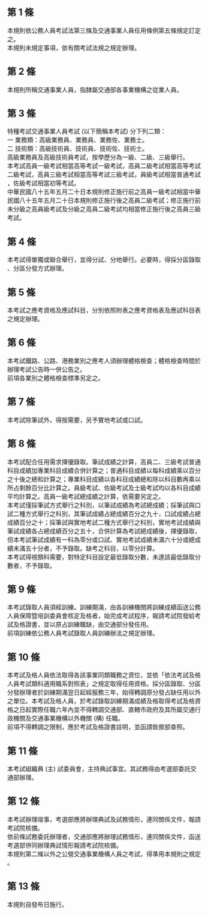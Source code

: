 第 1 條
-------
本規則依公務人員考試法第三條及交通事業人員任用條例第五條規定訂定  
之。  
本規則未規定事項，依有關考試法規之規定辦理。

第 2 條
-------
本規則所稱交通事業人員，指隸屬交通部各事業機構之從業人員。

第 3 條
-------
特種考試交通事業人員考試 (以下簡稱本考試) 分下列二類：  
一  業務類：高級業務員、業務員、業務佐、業務士。  
二  技術類：高級技術員、技術員、技術佐、技術士。  
高級業務員及高級技術員考試，按學歷分為一級、二級、三級舉行。  
本考試高員一級考試相當高等考試一級考試，高員二級考試相當高等考試  
二級考試，高員三級考試相當高等考試三級考試，員級考試相當普通考試  
，佐級考試相當初等考試。  
中華民國八十五年五月二十日本規則修正施行前之高員一級考試相當中華  
民國八十五年五月二十日本規則修正施行後之高員二級考試；修正施行前  
未分級之高員級考試及分級之高員二級考試均相當修正施行後之高員三級  
考試。

第 4 條
-------
本考試得單獨或聯合舉行，並得分試、分地舉行。必要時，得採分區錄取  
、分區分發方式辦理。

第 5 條
-------
本考試之應考資格及應試科目，分別依照附表之應考資格表及應試科目表  
之規定辦理。

第 6 條
-------
本考試鐵路、公路、港務業別之應考人須辦理體格檢查；體格檢查時間於  
辦理考試公告時一併公告之。  
前項各業別之體格檢查標準另定之。

第 7 條
-------
本考試除筆試外，得按需要，另予實地考試或口試。

第 8 條
-------
本考試配合任用需求擇優錄取。筆試成績之計算，高員二、三級考試普通  
科目成績加專業科目成績合併計算之；普通科目成績以每科成績乘以百分  
之十後之總和計算之；專業科目成績以各科目成績總和除以科目數再乘以  
所占剩餘百分比計算之。員級考試、佐級考試及士級考試均以各科目成績  
平均計算之。高員一級考試總成績之計算，依需要另定之。  
本考試僅採筆試方式舉行之科別，以筆試成績為考試總成績；採筆試與口  
試二種方式舉行之科別，其筆試成績占總成績百分之九十，口試成績占總  
成績百分之十；採筆試與實地考試二種方式舉行之科別，實地考試成績與  
筆試成績各占總成績百分之五十，合併計算為考試總成績後，擇優錄取，  
但本考試筆試成績有一科為零分或口試、實地考試成績未滿六十分或總成  
績未滿五十分者，不予錄取。缺考之科目，以零分計算。  
本考試得視類科需要，對特定科目設定最低錄取分數，未達該最低錄取分  
數者，不予錄取。

第 9 條
-------
本考試錄取人員須經訓練。訓練期滿，由各訓練機關將訓練成績函送公務  
人員保障暨培訓委員會核定及格者，始完成考試程序，報請考試院發給考  
試及格證書，並以原占訓練職缺，由交通部分發任用。  
前項訓練依公務人員考試錄取人員訓練辦法之規定辦理。

第 10 條
--------
本考試及格人員依法取得各該事業同類職務之資位，並依「依法考試及格  
人員考試類科適用職系對照表」之規定取得任用資格。採分區錄取、分區  
分發辦理者於訓練期滿翌日起經服務三年，始得轉調原分發占缺任用以外  
之單位。本考試及格人員，於考試錄取訓練期滿成績及格取得考試及格資  
格之日起實際任職六年內並不得轉調交通部、直轄市政府及其所屬交通行  
政機關及交通事業機構以外機關 (構) 任職。  
前項不得轉調之限制，應於考試及格證書註明，並函請銓敘部查照。

第 11 條
--------
本考試組織典 (主) 試委員會，主持典試事宜。其試務得由考選部委託交  
通部辦理。

第 12 條
--------
本考試辦理竣事，考選部應將辦理典試及試務情形，連同關係文件，報請  
考試院核備。  
依前條試務委託辦理者，交通部應將辦理試務情形，連同關係文件，函送  
考選部併同辦理典試情形報請考試院核備。  
本規則第二條以外之公營交通事業機構人員之考試，得準用本規則之規定  
。

第 13 條
--------
本規則自發布日施行。

